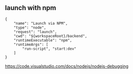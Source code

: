 ## launch with npm

```
{
    "name": "Launch via NPM",
    "type": "node",
    "request": "launch",
    "cwd": "${workspaceRoot}/backend",
    "runtimeExecutable": "npm",
    "runtimeArgs": [
        "run-script", "start:dev"
    ]
}
```

https://code.visualstudio.com/docs/nodejs/nodejs-debugging
